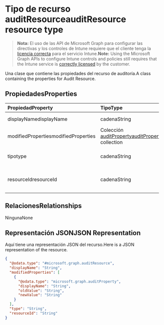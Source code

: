 # <a name="auditresource-resource-type"></a><span data-ttu-id="26d8d-101">Tipo de recurso auditResource</span><span class="sxs-lookup"><span data-stu-id="26d8d-101">auditResource resource type</span></span>

> <span data-ttu-id="26d8d-102">**Nota:** El uso de las API de Microsoft Graph para configurar las directivas y los controles de Intune requiere que el cliente tenga la [licencia correcta](https://go.microsoft.com/fwlink/?linkid=839381) para el servicio Intune.</span><span class="sxs-lookup"><span data-stu-id="26d8d-102">**Note:** Using the Microsoft Graph APIs to configure Intune controls and policies still requires that the Intune service is [correctly licensed](https://go.microsoft.com/fwlink/?linkid=839381) by the customer.</span></span>

<span data-ttu-id="26d8d-103">Una clase que contiene las propiedades del recurso de auditoría.</span><span class="sxs-lookup"><span data-stu-id="26d8d-103">A class containing the properties for Audit Resource.</span></span>
## <a name="properties"></a><span data-ttu-id="26d8d-104">Propiedades</span><span class="sxs-lookup"><span data-stu-id="26d8d-104">Properties</span></span>
|<span data-ttu-id="26d8d-105">Propiedad</span><span class="sxs-lookup"><span data-stu-id="26d8d-105">Property</span></span>|<span data-ttu-id="26d8d-106">Tipo</span><span class="sxs-lookup"><span data-stu-id="26d8d-106">Type</span></span>|<span data-ttu-id="26d8d-107">Descripción</span><span class="sxs-lookup"><span data-stu-id="26d8d-107">Description</span></span>|
|:---|:---|:---|
|<span data-ttu-id="26d8d-108">displayName</span><span class="sxs-lookup"><span data-stu-id="26d8d-108">displayName</span></span>|<span data-ttu-id="26d8d-109">cadena</span><span class="sxs-lookup"><span data-stu-id="26d8d-109">String</span></span>|<span data-ttu-id="26d8d-110">Nombre para mostrar.</span><span class="sxs-lookup"><span data-stu-id="26d8d-110">Display Name</span></span>|
|<span data-ttu-id="26d8d-111">modifiedProperties</span><span class="sxs-lookup"><span data-stu-id="26d8d-111">modifiedProperties</span></span>|<span data-ttu-id="26d8d-112">Colección [auditProperty](../resources/intune_auditing_auditproperty.md)</span><span class="sxs-lookup"><span data-stu-id="26d8d-112">[auditProperty](../resources/intune_auditing_auditproperty.md) collection</span></span>|<span data-ttu-id="26d8d-113">Lista de propiedades modificadas.</span><span class="sxs-lookup"><span data-stu-id="26d8d-113">List of managed properties</span></span>|
|<span data-ttu-id="26d8d-114">tipo</span><span class="sxs-lookup"><span data-stu-id="26d8d-114">type</span></span>|<span data-ttu-id="26d8d-115">cadena</span><span class="sxs-lookup"><span data-stu-id="26d8d-115">String</span></span>|<span data-ttu-id="26d8d-116">Tipo del recurso de auditoría.</span><span class="sxs-lookup"><span data-stu-id="26d8d-116">Audit resource's type.</span></span>|
|<span data-ttu-id="26d8d-117">resourceId</span><span class="sxs-lookup"><span data-stu-id="26d8d-117">resourceId</span></span>|<span data-ttu-id="26d8d-118">cadena</span><span class="sxs-lookup"><span data-stu-id="26d8d-118">String</span></span>|<span data-ttu-id="26d8d-119">Identificador del recurso de auditoría.</span><span class="sxs-lookup"><span data-stu-id="26d8d-119">Audit resource's Id.</span></span>|

## <a name="relationships"></a><span data-ttu-id="26d8d-120">Relaciones</span><span class="sxs-lookup"><span data-stu-id="26d8d-120">Relationships</span></span>
<span data-ttu-id="26d8d-121">Ninguna</span><span class="sxs-lookup"><span data-stu-id="26d8d-121">None</span></span>
## <a name="json-representation"></a><span data-ttu-id="26d8d-122">Representación JSON</span><span class="sxs-lookup"><span data-stu-id="26d8d-122">JSON Representation</span></span>
<span data-ttu-id="26d8d-123">Aquí tiene una representación JSON del recurso.</span><span class="sxs-lookup"><span data-stu-id="26d8d-123">Here is a JSON representation of the resource.</span></span>
<!-- {
  "blockType": "resource",
  "keyProperty": "id",
  "@odata.type": "microsoft.graph.auditResource"
}
-->
``` json
{
  "@odata.type": "#microsoft.graph.auditResource",
  "displayName": "String",
  "modifiedProperties": [
    {
      "@odata.type": "microsoft.graph.auditProperty",
      "displayName": "String",
      "oldValue": "String",
      "newValue": "String"
    }
  ],
  "type": "String",
  "resourceId": "String"
}
```



